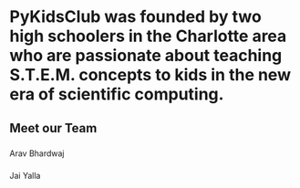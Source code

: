 # PyKidsClub was founded by two high schoolers in the Charlotte area who are passionate about teaching S.T.E.M. concepts to kids in the new era of scientific computing.

## Meet our Team

###
Arav Bhardwaj

###
Jai Yalla 
